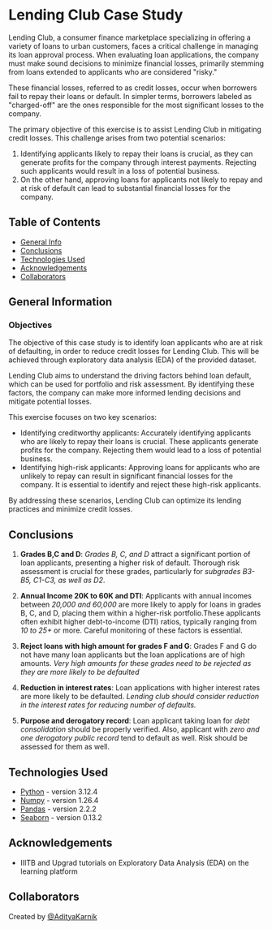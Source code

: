 # Lending Club Case Study

Lending Club, a consumer finance marketplace specializing in offering a variety of loans to urban customers, faces a critical challenge in managing its loan approval process. When evaluating loan applications, the company must make sound decisions to minimize financial losses, primarily stemming from loans extended to applicants who are considered "risky."

These financial losses, referred to as credit losses, occur when borrowers fail to repay their loans or default. In simpler terms, borrowers labeled as "charged-off" are the ones responsible for the most significant losses to the company.

The primary objective of this exercise is to assist Lending Club in mitigating credit losses. This challenge arises from two potential scenarios:

1. Identifying applicants likely to repay their loans is crucial, as they can generate profits for the company through interest payments. Rejecting such applicants would result in a loss of potential business.
2. On the other hand, approving loans for applicants not likely to repay and at risk of default can lead to substantial financial losses for the company.

## Table of Contents

- [General Info](#general-information)
- [Conclusions](#conclusions)
- [Technologies Used](#technologies-used)
- [Acknowledgements](#acknowledgements)
- [Collaborators](#collaborators)

<!-- You can include any other section that is pertinent to your problem -->

## General Information

### Objectives

The objective of this case study is to identify loan applicants who are at risk of defaulting, in order to reduce credit losses for Lending Club. This will be achieved through exploratory data analysis (EDA) of the provided dataset.

Lending Club aims to understand the driving factors behind loan default, which can be used for portfolio and risk assessment. By identifying these factors, the company can make more informed lending decisions and mitigate potential losses.

This exercise focuses on two key scenarios:

* Identifying creditworthy applicants: Accurately identifying applicants who are likely to repay their loans is crucial. These applicants generate profits for the company. Rejecting them would lead to a loss of potential business.
* Identifying high-risk applicants: Approving loans for applicants who are unlikely to repay can result in significant financial losses for the company. It is essential to identify and reject these high-risk applicants.

By addressing these scenarios, Lending Club can optimize its lending practices and minimize credit losses.

## Conclusions

1. **Grades B,C and D**: *Grades B, C, and D* attract a significant portion of loan applicants, presenting a higher risk of default.
Thorough risk assessment is crucial for these grades, particularly for *subgrades B3-B5, C1-C3, as well as D2*.

2. **Annual Income 20K to 60K and DTI**: Applicants with annual incomes between *20,000 and 60,000* are more likely to apply for loans in grades B, C, and D, placing them within a higher-risk portfolio.These applicants often exhibit higher debt-to-income (DTI) ratios, typically ranging from *10 to 25+* or more. Careful monitoring of these factors is essential.

3. **Reject loans with high amount for grades F and G**: Grades F and G do not have many loan applicants but the loan applications are of high amounts. *Very high amounts for these grades need to be rejected as they are more likely to be defaulted*

4. **Reduction in interest rates**: Loan applications with higher interest rates are more likely to be defaulted. *Lending club should consider reduction in the interest rates for reducing number of defaults.*

5. **Purpose and derogatory record**: Loan applicant taking loan for *debt consolidation* should be properly verified. Also, applicant with *zero and one derogatory public record* tend to default as well. Risk should be assessed for them as well.

## Technologies Used

- [Python](https://www.python.org/) - version 3.12.4
- [Numpy](https://numpy.org/) - version 1.26.4
- [Pandas](https://pandas.pydata.org/) - version 2.2.2
- [Seaborn](https://seaborn.pydata.org/) - version 0.13.2

<!-- As the libraries versions keep on changing, it is recommended to mention the version of library used in this project -->

## Acknowledgements

- IIITB and Upgrad tutorials on Exploratory Data Analysis (EDA) on the learning platform

## Collaborators

Created by [@AdityaKarnik](https://github.com/kandiadi)


